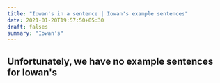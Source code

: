 ```yaml
---
title: "Iowan's in a sentence | Iowan's example sentences"
date: 2021-01-20T19:57:50+05:30
draft: falses
summary: "Iowan's"
---
```

## Unfortunately, we have no example sentences for Iowan's                 
